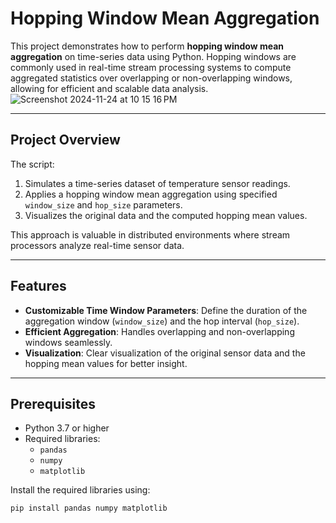 # Hopping Window Mean Aggregation

This project demonstrates how to perform **hopping window mean aggregation** on time-series data using Python. Hopping windows are commonly used in real-time stream processing systems to compute aggregated statistics over overlapping or non-overlapping windows, allowing for efficient and scalable data analysis.
![Screenshot 2024-11-24 at 10 15 16 PM](https://github.com/user-attachments/assets/62b9955d-2ad0-482e-9eee-d3d6c7aea03d)

---

## Project Overview

The script:
1. Simulates a time-series dataset of temperature sensor readings.
2. Applies a hopping window mean aggregation using specified `window_size` and `hop_size` parameters.
3. Visualizes the original data and the computed hopping mean values.

This approach is valuable in distributed environments where stream processors analyze real-time sensor data.

---

## Features

- **Customizable Time Window Parameters**: Define the duration of the aggregation window (`window_size`) and the hop interval (`hop_size`).
- **Efficient Aggregation**: Handles overlapping and non-overlapping windows seamlessly.
- **Visualization**: Clear visualization of the original sensor data and the hopping mean values for better insight.

---

## Prerequisites

- Python 3.7 or higher
- Required libraries:
  - `pandas`
  - `numpy`
  - `matplotlib`

Install the required libraries using:

```bash
pip install pandas numpy matplotlib
